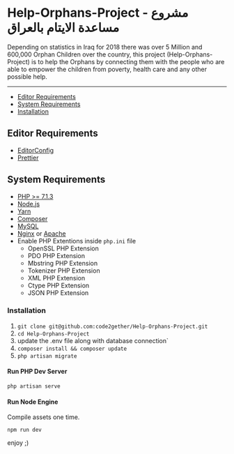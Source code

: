 # Help-Orphans-Project - مشروع مساعدة الايتام بالعراق

Depending on statistics in Iraq for 2018 there was over 5 Million and 600,000 Orphan Children over the country,
this project (Help-Orphans-Project) is to help the Orphans by connecting them with the people who are able to empower the children from
poverty, health care and any other possible help.

---

- [Editor Requirements](#editor-requirements)
- [System Requirements](#system-requirements)
- [Installation](#installation)

## Editor Requirements

- [EditorConfig](http://editorconfig.org/#download)
- [Prettier](https://github.com/prettier/plugin-php)

## System Requirements

- [PHP >= 7.1.3](https://nodejs.org/en/)
- [Node.js](https://nodejs.org/en/)
- [Yarn](https://yarnpkg.com/lang/en/)
- [Composer](https://getcomposer.org/)
- [MySQL](https://dev.mysql.com/doc/refman/8.0/en/windows-installation.html)
- [Nginx](https://www.nginx.com/) or [Apache](https://httpd.apache.org/)
- Enable PHP Extentions inside `php.ini` file
  - OpenSSL PHP Extension
  - PDO PHP Extension
  - Mbstring PHP Extension
  - Tokenizer PHP Extension
  - XML PHP Extension
  - Ctype PHP Extension
  - JSON PHP Extension

### Installation

1. `git clone git@github.com:code2gether/Help-Orphans-Project.git`
2. `cd Help-Orphans-Project`
3. update the .env file along with database connection`
4. `composer install && composer update`
5. `php artisan migrate`

#### Run PHP Dev Server

```
php artisan serve
```

#### Run Node Engine

Compile assets one time.

```
npm run dev
```

enjoy ;)
